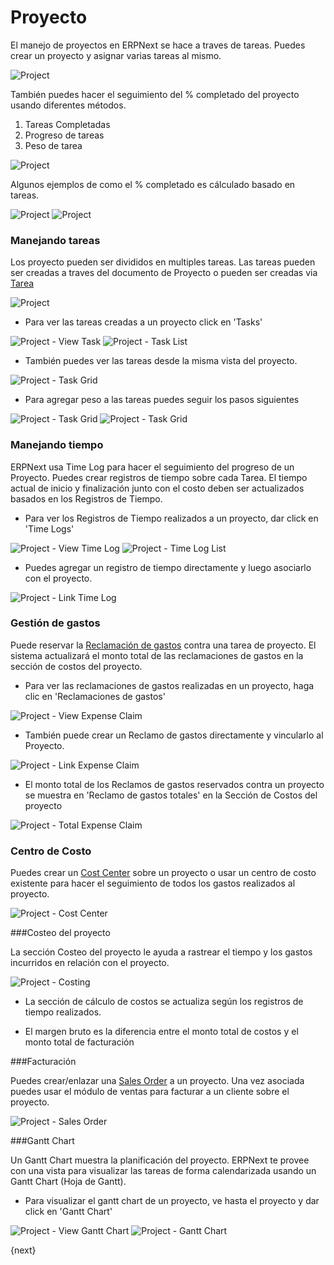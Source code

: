 <!-- add-breadcrumbs -->
# Proyecto

El manejo de proyectos en ERPNext se hace a traves de tareas. Puedes crear un proyecto y asignar varias tareas al mismo.

<img class="screenshot" alt="Project" src="{{docs_base_url}}/assets/img/project/project.png">

También puedes hacer el seguimiento del % completado del proyecto usando diferentes métodos.

  1. Tareas Completadas
  2. Progreso de tareas
  3. Peso de tarea

<img class="screenshot" alt="Project" src="{{docs_base_url}}/assets/img/project/project-percent-complete.png">

Algunos ejemplos de como el % completado es cálculado basado en tareas.

<img class="screenshot" alt="Project" src="{{docs_base_url}}/assets/img/project/percent-complete-calc.png">

<img class="screenshot" alt="Project" src="{{docs_base_url}}/assets/img/project/percent-complete-formula.png">

### Manejando tareas

Los proyecto pueden ser divididos en multiples tareas.
Las tareas pueden ser creadas a traves del documento de Proyecto o pueden ser creadas via [Tarea](/docs/v12/user/manual/en/projects/tasks.html)

<img class="screenshot" alt="Project" src="{{docs_base_url}}/assets/img/project/project_task.png">

* Para ver las tareas creadas a un proyecto click en 'Tasks'

<img class="screenshot" alt="Project - View Task" src="{{docs_base_url}}/assets/img/project/project_view_task.png">

<img class="screenshot" alt="Project - Task List" src="{{docs_base_url}}/assets/img/project/project_task_list.png">

* También puedes ver las tareas desde la misma vista del proyecto.

<img class="screenshot" alt="Project - Task Grid" src="{{docs_base_url}}/assets/img/project/project_task_grid.png">

* Para agregar peso a las tareas puedes seguir los pasos siguientes

<img class="screenshot" alt="Project - Task Grid" src="{{docs_base_url}}/assets/img/project/tasks.png">
<img class="screenshot" alt="Project - Task Grid" src="{{docs_base_url}}/assets/img/project/task-weights.png">


### Manejando tiempo

ERPNext usa Time Log para hacer el seguimiento del progreso de un Proyecto.
Puedes crear registros de tiempo sobre cada Tarea.
El tiempo actual de inicio y finalización junto con el costo deben ser actualizados basados en los Registros de Tiempo.

* Para ver los Registros de Tiempo realizados a un proyecto, dar click en 'Time Logs'

<img class="screenshot" alt="Project - View Time Log" src="{{docs_base_url}}/assets/img/project/project_view_time_log.png">

<img class="screenshot" alt="Project - Time Log List" src="{{docs_base_url}}/assets/img/project/project_time_log_list.png">

* Puedes agregar un registro de tiempo directamente y luego asociarlo con el proyecto.

<img class="screenshot" alt="Project - Link Time Log" src="{{docs_base_url}}/assets/img/project/project_time_log_link.png">

### Gestión de gastos

Puede reservar la [Reclamación de gastos](/docs/v12/user/manual/en/human-resources/expense-claim.html) contra una tarea de proyecto.
El sistema actualizará el monto total de las reclamaciones de gastos en la sección de costos del proyecto.

* Para ver las reclamaciones de gastos realizadas en un proyecto, haga clic en 'Reclamaciones de gastos'

<img class="screenshot" alt="Project - View Expense Claim" src="{{docs_base_url}}/assets/img/project/project_view_expense_claim.png">

* También puede crear un Reclamo de gastos directamente y vincularlo al Proyecto.

<img class="screenshot" alt="Project - Link Expense Claim" src="{{docs_base_url}}/assets/img/project/project_expense_claim_link.png">

* El monto total de los Reclamos de gastos reservados contra un proyecto se muestra en 'Reclamo de gastos totales' en la Sección de Costos del proyecto

<img class="screenshot" alt="Project - Total Expense Claim" src="{{docs_base_url}}/assets/img/project/project_total_expense_claim.png">

### Centro de Costo

Puedes crear un [Cost Center](/docs/v12/user/manual/en/accounts/cost-center) sobre un proyecto o usar un centro de costo existente para hacer el seguimiento de todos los gastos realizados al proyecto.

<img class="screenshot" alt="Project - Cost Center" src="{{docs_base_url}}/assets/img/project/project_cost_center.png">

###Costeo del proyecto

La sección Costeo del proyecto le ayuda a rastrear el tiempo y los gastos incurridos en relación con el proyecto.

<img class="screenshot" alt="Project - Costing" src="{{docs_base_url}}/assets/img/project/project_costing.png">

* La sección de cálculo de costos se actualiza según los registros de tiempo realizados.

* El margen bruto es la diferencia entre el monto total de costos y el monto total de facturación

###Facturación

Puedes crear/enlazar una [Sales Order](/docs/v12/user/manual/en/selling/sales-order.html) a un proyecto. Una vez asociada puedes usar el módulo de ventas para facturar a un cliente sobre el proyecto.

<img class="screenshot" alt="Project - Sales Order" src="{{docs_base_url}}/assets/img/project/project_sales_order.png">

###Gantt Chart

Un Gantt Chart muestra la planificación del proyecto.
ERPNext te provee con una vista para visualizar las tareas de forma calendarizada usando un Gantt Chart (Hoja de Gantt).

* Para visualizar el gantt chart de un proyecto, ve hasta el proyecto y dar click en 'Gantt Chart'

<img class="screenshot" alt="Project - View Gantt Chart" src="{{docs_base_url}}/assets/img/project/project_view_gantt_chart.png">

<img class="screenshot" alt="Project - Gantt Chart" src="{{docs_base_url}}/assets/img/project/project_gantt_chart.png">

{next}
